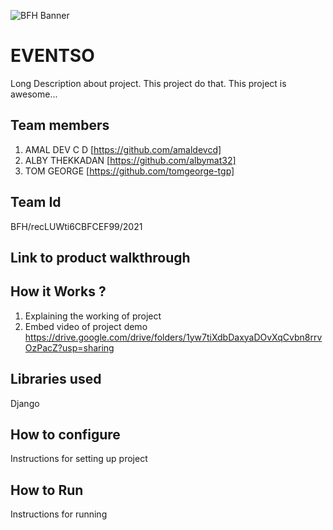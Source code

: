 ![BFH Banner](https://trello-attachments.s3.amazonaws.com/542e9c6316504d5797afbfb9/542e9c6316504d5797afbfc1/39dee8d993841943b5723510ce663233/Frame_19.png)
# EVENTSO
Long Description about project. This project do that. This project is awesome...
## Team members
1. AMAL DEV C D [https://github.com/amaldevcd]
2. ALBY THEKKADAN [https://github.com/albymat32]
3. TOM GEORGE [https://github.com/tomgeorge-tgp]
## Team Id
BFH/recLUWti6CBFCEF99/2021
## Link to product walkthrough

## How it Works ?
1. Explaining the working of project
2. Embed video of project demo
https://drive.google.com/drive/folders/1yw7tiXdbDaxyaDOvXqCvbn8rrvOzPacZ?usp=sharing
## Libraries used
Django 
## How to configure
Instructions for setting up project
## How to Run
Instructions for running
